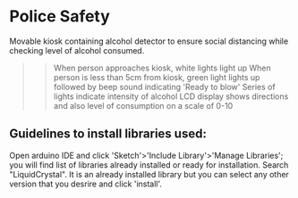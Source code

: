 # Police Safety
Movable kiosk containing alcohol detector to ensure social distancing while checking level of alcohol consumed. 
>> When person approaches kiosk, white lights light up 
>> When person is less than 5cm from kiosk, green light lights up followed by beep sound indicating 'Ready to blow' 
>> Series of lights indicate intensity of alcohol 
>> LCD display shows directions and also level of consumption on a scale of 0-10

## Guidelines to install libraries used:
Open arduino IDE and click 'Sketch'>'Include Library'>'Manage Libraries';
you will find list of libraries already installed or ready for installation.
Search "LiquidCrystal".
It is an already installed library but you can select any other version that you desrire and click 'install'.
